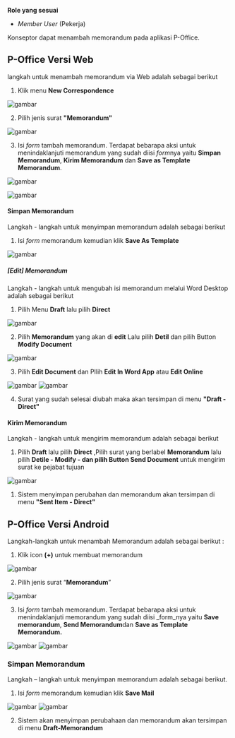 **Role yang sesuai**

- *Member User* (Pekerja)

Konseptor dapat menambah memorandum pada aplikasi P-Office. 

## **P-Office Versi Web**

langkah untuk menambah memorandum via Web adalah sebagai berikut

1. Klik menu **New Correspondence**

![gambar](Memorandum/MM_Web/02MM-1.png)

2. Pilih jenis surat **"Memorandum"**

![gambar](Memorandum/MM_Web/02MM-2.png)

3. Isi *form* tambah memorandum. Terdapat bebarapa aksi untuk menindaklanjuti memorandum yang sudah diisi *form*nya yaitu **Simpan Memorandum**, **Kirim Memorandum** dan **Save as Template Memorandum**.

![gambar](Memorandum/MM_Web/02MM-03.png)

![gambar](Memorandum/MM_Web/02MM-04.png)

#### Simpan Memorandum

Langkah - langkah untuk menyimpan memorandum adalah sebagai berikut

1. Isi *form* memorandum kemudian klik **Save As Template**

![gambar](Memorandum/MM_Web/02MM-6.png)


##### [Edit] Memorandum

Langkah - langkah untuk mengubah isi memorandum melalui Word Desktop adalah sebagai berikut

1. Pilih Menu **Draft** lalu pilih **Direct**

![gambar](Memorandum/MM_Web/02MM-5.png)

2. Pilih **Memorandum** yang akan di **edit** Lalu pilih **Detil** dan pilih Button **Modify Document**
   
![gambar](Memorandum/MM_Web/02MM-7.png)

3. Pilih **Edit Document** dan PIlih **Edit In Word App** atau **Edit Online**
   
![gambar](Memorandum/MM_Web/02MM-8.png)
![gambar](Memorandum/MM_Web/02MM-9.png)

4. Surat yang sudah selesai diubah maka akan tersimpan di menu **"Draft - Direct"**

#### Kirim Memorandum

Langkah - langkah untuk mengirim memorandum adalah sebagai berikut

1. Pilih **Draft** lalu pilih **Direct** ,Pilih surat yang berlabel **Memorandum** lalu pilih **Detile - Modify - dan pilih Button Send Document** untuk mengirim surat ke pejabat tujuan

![gambar](Memorandum/MM_Web/02MM-10.png)

1. Sistem menyimpan perubahan dan memorandum akan tersimpan di menu **"Sent Item - Direct"**


## **P-Office Versi Android**

Langkah-langkah untuk menambah Memorandum adalah sebagai berikut :

1. 	Klik icon **(+)** untuk membuat memorandum

![gambar](Memorandum/MM_Android/Tambahmemo/02MM-49.png)

2. Pilih jenis surat “**Memorandum**”
   
![gambar](Memorandum/MM_Android/Tambahmemo/02MM-50.png)

3. Isi _form_ tambah memorandum. Terdapat bebarapa aksi untuk menindaklanjuti memorandum yang sudah diisi _form_nya yaitu **Save memorandum**, **Send Memorandum**dan **Save as Template Memorandum.**

![gambar](Memorandum/MM_Android/Tambahmemo/02MM-51.png) 
![gambar](Memorandum/MM_Android/Tambahmemo/02MM-52.png) 

### Simpan Memorandum

Langkah – langkah untuk menyimpan memorandum adalah sebagai berikut.

1. Isi _form_ memorandum kemudian klik **Save Mail**

![gambar](Memorandum/MM_Android/Tambahmemo/02MM-52.png) 
![gambar](Memorandum/MM_Android/Tambahmemo/02MM-53.png)

2. Sistem akan menyimpan perubahaan dan memorandum akan tersimpan di menu **Draft-Memorandum**



